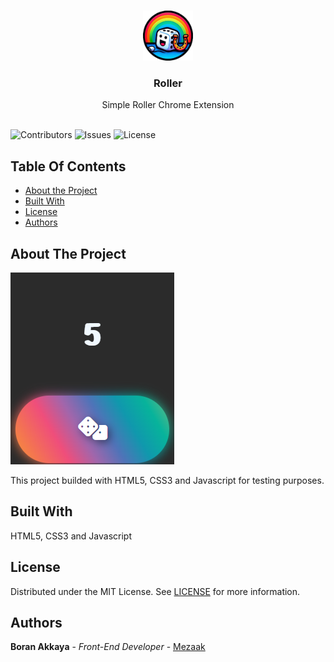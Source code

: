 <br/>
<p align="center">
  <a href="https://github.com/Mezaak/Chrome-Extension-Project" target="_blank">
    <img src="https://raw.githubusercontent.com/Mezaak/Chrome-Extension-Project/main/icons.png" alt="Logo" width="80" height="80">
  </a>


  
  <h3 align="center">Roller</h3>

  <p align="center">
    Simple Roller Chrome Extension
    <br/>
    <br/>
    
    
  </p>
</p>

![Contributors](https://img.shields.io/github/contributors/Mezaak/Chrome-Extension-Project?color=dark-green) ![Issues](https://img.shields.io/github/issues/Mezaak/Chrome-Extension-Project) ![License](https://img.shields.io/github/license/Mezaak/Chrome-Extension-Project) 

## Table Of Contents

* [About the Project](#about-the-project)
* [Built With](#built-with)
* [License](#license)
* [Authors](#authors)


## About The Project



![Screen Shot](https://raw.githubusercontent.com/Mezaak/Chrome-Extension-Project/main/screenshot.png)

This project builded with HTML5, CSS3 and Javascript for testing purposes.


## Built With

HTML5, CSS3 and Javascript

## License

Distributed under the MIT License. See [LICENSE](https://github.com/Mezaak/Course-App-React/blob/main/LICENSE.md) for more information.

## Authors

 **Boran Akkaya** - *Front-End Developer* - [Mezaak](https://github.com/Mezaak)

